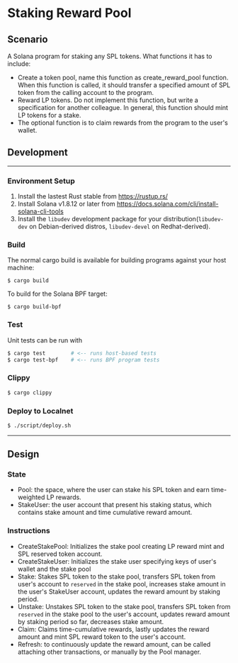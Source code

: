 # Staking Reward Pool

## Scenario

A Solana program for staking any SPL tokens. What functions it has to include:
- Create a token pool, name this function as create_reward_pool function. When this function is called, it should transfer a specified amount of SPL token from the calling account to the program.
- Reward LP tokens. Do not implement this function, but write a specification for another colleague. In general, this function should mint LP tokens for a stake.
- The optional function is to claim rewards from the program to the user's wallet.

## Development
---
### Environment Setup
1. Install the lastest Rust stable from https://rustup.rs/
2. Install Solana v1.8.12 or later from https://docs.solana.com/cli/install-solana-cli-tools
3. Install the `libudev` development package for your distribution(`libudev-dev` on Debian-derived distros, `libudev-devel` on Redhat-derived).
### Build
The normal cargo build is available for building programs against your host machine:
```
$ cargo build
```
To build for the Solana BPF target:
```
$ cargo build-bpf
```
### Test
Unit tests can be run with
```bash
$ cargo test        # <-- runs host-based tests
$ cargo test-bpf    # <-- runs BPF program tests
```

### Clippy
```bash
$ cargo clippy
```

### Deploy to Localnet
```bash
$ ./script/deploy.sh
```
---
## Design

### State
- Pool: the space, where the user can stake his SPL token and earn time-weighted LP rewards.
- StakeUser: the user account that present his staking status, which contains stake amount and time cumulative reward amount.

### Instructions
- CreateStakePool: Initializes the stake pool creating LP reward mint and SPL reserved token account.
- CreateStakeUser: Initializes the stake user specifying keys of user's wallet and the stake pool
- Stake: Stakes SPL token to the stake pool, transfers SPL token from user's account to `reserved` in the stake pool, increases stake amount in the user's StakeUser account, updates the reward amount by staking period.
- Unstake: Unstakes SPL token to the stake pool, transfers SPL token from `reserved` in the stake pool to the user's account, updates reward amount by staking period so far, decreases stake amount.
- Claim: Claims time-cumulative rewards, lastly updates the reward amount and mint SPL reward token to the user's account.
- Refresh: to continuously update the reward amount, can be called attaching other transactions, or manually by the Pool manager.
